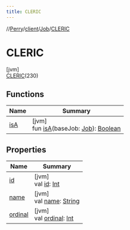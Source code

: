 ```yaml
---
title: CLERIC
---
```

//[Perry](../../../../index.html)/[client](../../index.html)/[Job](../index.html)/[CLERIC](index.html)



# CLERIC



[jvm]\
[CLERIC](index.html)(230)



## Functions


| Name | Summary |
|---|---|
| [isA](../is-a.html) | [jvm]<br>fun [isA](../is-a.html)(baseJob: [Job](../index.html)): [Boolean](https://kotlinlang.org/api/latest/jvm/stdlib/kotlin/-boolean/index.html) |


## Properties


| Name | Summary |
|---|---|
| [id](../id.html) | [jvm]<br>val [id](../id.html): [Int](https://kotlinlang.org/api/latest/jvm/stdlib/kotlin/-int/index.html) |
| [name](../../../tools.settings/-database-type/-my-s-q-l/index.html#-372974862%2FProperties%2F863300109) | [jvm]<br>val [name](../../../tools.settings/-database-type/-my-s-q-l/index.html#-372974862%2FProperties%2F863300109): [String](https://kotlinlang.org/api/latest/jvm/stdlib/kotlin/-string/index.html) |
| [ordinal](../../../tools.settings/-database-type/-my-s-q-l/index.html#-739389684%2FProperties%2F863300109) | [jvm]<br>val [ordinal](../../../tools.settings/-database-type/-my-s-q-l/index.html#-739389684%2FProperties%2F863300109): [Int](https://kotlinlang.org/api/latest/jvm/stdlib/kotlin/-int/index.html) |

